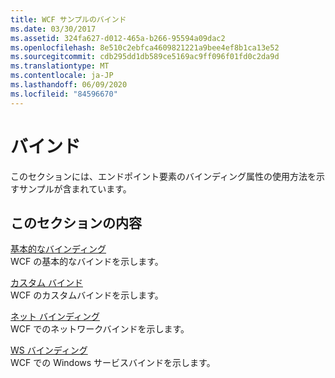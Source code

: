 ```yaml
---
title: WCF サンプルのバインド
ms.date: 03/30/2017
ms.assetid: 324fa627-d012-465a-b266-95594a09dac2
ms.openlocfilehash: 8e510c2ebfca4609821221a9bee4ef8b1ca13e52
ms.sourcegitcommit: cdb295dd1db589ce5169ac9ff096f01fd0c2da9d
ms.translationtype: MT
ms.contentlocale: ja-JP
ms.lasthandoff: 06/09/2020
ms.locfileid: "84596670"
---
```

# <a name="binding"></a>バインド

このセクションには、エンドポイント要素のバインディング属性の使用方法を示すサンプルが含まれています。  
  
## <a name="in-this-section"></a>このセクションの内容
  
 [基本的なバインディング](basic-binding.md)  
 WCF の基本的なバインドを示します。  
  
 [カスタム バインド](custom-binding.md)  
 WCF のカスタムバインドを示します。  
  
 [ネット バインディング](net-binding.md)  
 WCF でのネットワークバインドを示します。  
  
 [WS バインディング](ws-binding.md)  
 WCF での Windows サービスバインドを示します。
